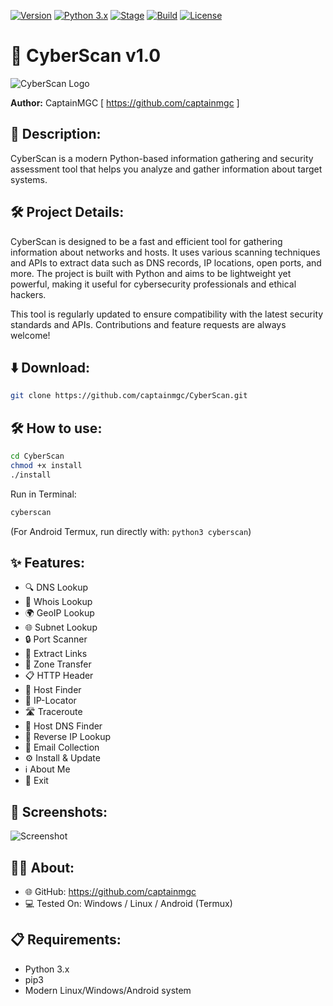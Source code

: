 [![Version](https://img.shields.io/badge/CyberScan-v1.0-brightgreen.svg?maxAge=259200)]()
[![Python 3.x](https://img.shields.io/badge/python-3.x-blue.svg)]()
[![Stage](https://img.shields.io/badge/Release-Stable-brightgreen.svg)]()
[![Build](https://img.shields.io/badge/Supported_OS-Windows,Linux,Android.svg)]()
[![License](https://img.shields.io/badge/License-MIT-green.svg)]()

# 🚀 CyberScan v1.0

![CyberScan Logo](https://blogger.googleusercontent.com/img/b/R29vZ2xl/AVvXsEj6iZledpn7pm4d8zUm8u27KPK2ZmHFK0LoR5A2RJ2Nh95I0l2tMX7vLc1w_FFWOTF4pF8WfWX6JIyXjzoynh3bHiZMQXx1vKngLlM_g7N5EmUH5MRWam6SdBGyPdS8Qo10EiTy-4b0Ept-mKsxO1NcTOOetO1OT3mTW8Kgs2Q9oEDeNmbe_5b19H2L9tg/s320/kali-cyberscan.png)

**Author:** CaptainMGC [ https://github.com/captainmgc ]

## 📝 Description:

CyberScan is a modern Python-based information gathering and security assessment tool that helps you analyze and gather information about target systems.

## 🛠️ Project Details:

CyberScan is designed to be a fast and efficient tool for gathering information about networks and hosts. It uses various scanning techniques and APIs to extract data such as DNS records, IP locations, open ports, and more. The project is built with Python and aims to be lightweight yet powerful, making it useful for cybersecurity professionals and ethical hackers.

This tool is regularly updated to ensure compatibility with the latest security standards and APIs. Contributions and feature requests are always welcome!

## ⬇️ Download:

```bash
git clone https://github.com/captainmgc/CyberScan.git
```

## 🛠️ How to use:

```bash
cd CyberScan
chmod +x install
./install
```

Run in Terminal:
```bash
cyberscan
```

(For Android Termux, run directly with: `python3 cyberscan`)

## ✨ Features:

- 🔍 DNS Lookup 
- 👤 Whois Lookup
- 🌍 GeoIP Lookup
- 🌐 Subnet Lookup
- 🔒 Port Scanner
- 🔗 Extract Links 
- 🔄 Zone Transfer
- 📋 HTTP Header
- 🎯 Host Finder
- 📍 IP-Locator
- 🛣️ Traceroute
- 🔎 Host DNS Finder
- 🔄 Reverse IP Lookup
- 📧 Email Collection
- ⚙️ Install & Update
- ℹ️ About Me 
- 🚪 Exit

## 📸 Screenshots:

![Screenshot](https://blogger.googleusercontent.com/img/b/R29vZ2xl/AVvXsEiV2TFiTUVSQlpV93WLgiuo6lBFgxEnmt4TUu3Jaxj0Co1SDqwAN3t8HgRszkrJWGFBx5DDaIcPMvkWDxQyYrNaG1_eTLNUoYGeRJITxu1w5IbO-1KUmZQHMltMVotq4jtGPAXU_gRRmfZC0H16aTnbRp4iZBoaJUmLcsvQKqyxcRYpgBUaA_lakxEetzg/s16000/Screenshot%20at%202025-03-20%2008-39-00.png)

## 👨‍💻 About:

- 🌐 GitHub: https://github.com/captainmgc
- 💻 Tested On: Windows / Linux / Android (Termux)

## 📋 Requirements:

- Python 3.x
- pip3
- Modern Linux/Windows/Android system

